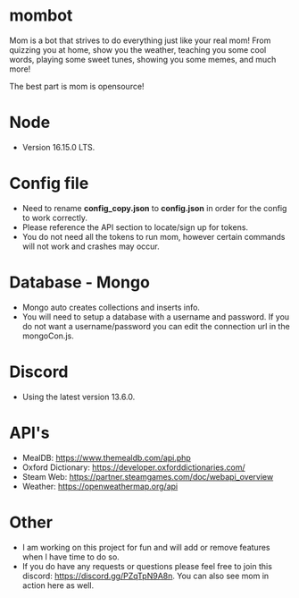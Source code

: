 # mombot

Mom is a bot that strives to do everything just like your real mom! From quizzing you at home, show you the weather, teaching you some cool words, playing some sweet tunes, showing you some memes, and much more!

The best part is mom is opensource!

# Node

- Version 16.15.0 LTS.

# Config file

- Need to rename **config_copy.json** to **config.json** in order for the config to work correctly.
- Please reference the API section to locate/sign up for tokens.
- You do not need all the tokens to run mom, however certain commands will not work and crashes may occur.

# Database - Mongo

- Mongo auto creates collections and inserts info.
- You will need to setup a database with a username and password. If you do not want a username/password you can edit the connection url in the mongoCon.js.

# Discord

- Using the latest version 13.6.0.

# API's

- MealDB: https://www.themealdb.com/api.php
- Oxford Dictionary: https://developer.oxforddictionaries.com/
- Steam Web: https://partner.steamgames.com/doc/webapi_overview
- Weather: https://openweathermap.org/api

# Other

- I am working on this project for fun and will add or remove features when I have time to do so.
- If you do have any requests or questions please feel free to join this discord: https://discord.gg/PZqTpN9A8n. You can also see mom in action here as well.
